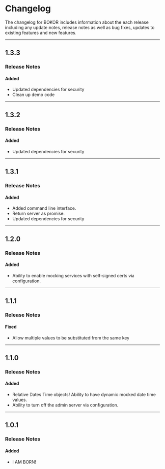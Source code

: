 # Changelog

The changelog for BOKOR includes information about the each release including any update notes, release notes as well as bug fixes, updates to existing features and new features.

---
## 1.3.3

### Release Notes
#### Added

- Updated dependencies for security
- Clean up demo code

---
## 1.3.2

### Release Notes
#### Added

- Updated dependencies for security

---
## 1.3.1

### Release Notes
#### Added

- Added command line interface.
- Return server as promise.
- Updated dependencies for security

---

## 1.2.0

### Release Notes
#### Added

- Ability to enable mocking services with self-signed certs via configuration.

---

## 1.1.1

### Release Notes
#### Fixed

- Allow multiple values to be substituted from the same key

---

## 1.1.0

### Release Notes
#### Added

- Relative Dates Time objects!  Ability to have dynamic mocked date time values.
- Ability to turn off the admin server via configuration.

---

## 1.0.1

### Release Notes
#### Added

- I AM BORN!
